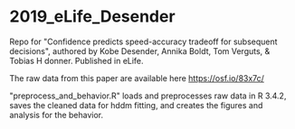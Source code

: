 # 2019_eLife_Desender
Repo for "Confidence predicts speed-accuracy tradeoff for subsequent decisions", authored by Kobe Desender, Annika Boldt, Tom Verguts, & Tobias H donner. Published in eLife.

The raw data from this paper are available here https://osf.io/83x7c/

"preprocess_and_behavior.R" loads and preprocesses raw data in R 3.4.2, saves the cleaned data for hddm fitting, and creates the figures and analysis for the behavior.


